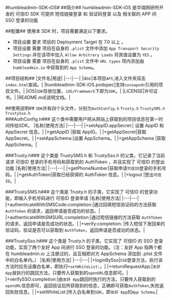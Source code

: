 #humbleadmin-SDK-iOS#
##简介##
	humbleadmin-SDK-iOS 是华瑞网研所开发的 可信ID SDK
	可提供 短信链接登录 和 验证码登录 以及 相关联的 APP 间 SSO 登录的功能
	
##配置##
使用本 SDK 时，项目需要满足以下要求。</br>
* 项目设置 要求 项目的 Deployment Target 在 7.0 以上 。</br>
* 项目设置 需要 项目在自身的 `.plist` 文件中添加 `App Transport Security Settings` 并在该项中加入 `Allow Arbitrary Loads` 将其值设置为 `YES` 。
* 项目设置 需要 项目在自身的 `.plist` 文件中 `URL types` 项内添加由 `humbleadmin.io` 中获取到的 `App Schema`。
	
##项目结构##
|文件名|用途|
|---|---|
|doc|本项目`API`,进入文件夹双击`index.html`查阅。|
|humbleadmin-SDK-iOS.podspec|支持`cocoapods`引用的项目文件。|
|iOS|`SDK`存放位置，`iOS/Framework`下即为`SDK`。|
|LICENSE|许可证书。|
|README.md|说明文档。|

##使用说明##
`SDK`共有四个头文件，分别为`AuthConfig.h` `Trusty.h` `TrustySMS.h` `TrustySso.h`</br>
###AuthConfig.h###
	这个类中需要用户把从网站上获取到的项目信息在第一时间传给SDK。
|名称|使用方法|
|---|---|
|+setAppID:appSecret:|	设置 AppID 和 AppSecret 信息。|
|+getAppID	|获取 AppID。|
|+getAppSecret|获取 AppSecret。|
|+setAppSchema:|设置 AppSchema。|
|+getAppSchema	|获取 AppSchema。|

###Trusty.h###
	这个类是 TrustySMS.h 和 TrustySso.h 的父类，它记录了当前请求 可信ID 登录的手机号码和获取到的 AuthToken ，并且实现了 可信ID 的登出功能
|名称|使用方法|
|---|---|
|+getPhoneNumber|获取申请`可信ID`登录的手机号码。|
|+getAuthToken|获取已经获得的 AuthToken 信息。|
|+logout |登出`可信ID`。|

###TrustySMS.h###
	这个类是 Trusty.h 的子类，它实现了 可信ID 的登录功能，即输入手机号码进行 可信ID 登录申请
|名称|使用方法|
|---|---|
|+authenticateWithSMSCode:completion:|通过回填短信验证码的方法获取 `AuthToken` 的请求，返回申请是否成功的状态。|
|+authenticateWithSMSURL:completion:|通过短信链接的方法获取 `AuthToken` 的请求，返回申请是否成功的状态。|
|+verify:completion: |传入短信下发回来的验证码，验证是否可以获取到 `AuthToken`，返回申请是否成功的状态。|


###TrustySso.h###
	这个类是 Trusty.h 的子类，它实现了 可信ID 的 SSO 登录功能，实现了两个友好 App 间进行 SSO 登录的功能。（注：友好 App 指两个都在 humbleadmin.io 上注册过的，且互相把对方 AppSchema 添加到 .plist 文件中的白名单内。）
|名称|使用方法|
|---|---|
|+loginBySso|`SSO`登录方法，执行该方法时应先设置白名单，即执行`+setWhiteList:`。|
|+returnRequestApp:|`友好 App`放执行的跳回方法，只要传入获取到的`openURL`信息即可。|
|+verifySSO:completion:|由`友好 App`跳回时执行的方法，只要传入获取到的`openURL`信息即可，返回验证后所获取到的信息，正确即可获取`AuthToken`,失败返回失败信息。|
|+setWhiteList:|传入白名单到`SDK`，即`友好 App`的`App Schema`.|


 


 